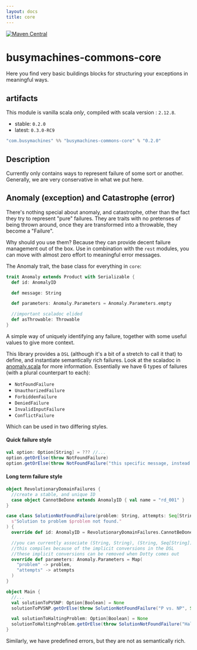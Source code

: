 ```yaml
---
layout: docs
title: core
---
```

[![Maven Central](https://img.shields.io/maven-central/v/com.busymachines/busymachines-commons-core_2.12.svg)](https://maven-badges.herokuapp.com/maven-central/com.busymachines/busymachines-commons-core_2.12)

# busymachines-commons-core

Here you find very basic buildings blocks for structuring your exceptions in meaningful ways.

## artifacts

This module is vanilla scala _*only*_, compiled with scala version : `2.12.8`.

* stable: `0.2.0`
* latest: `0.3.0-RC9`

```scala
"com.busymachines" %% "busymachines-commons-core" % "0.2.0"
```

## Description

Currently only contains ways to represent failure of some sort or another. Generally, we are very conservative in what we put here.

## Anomaly (exception) and Catastrophe (error)

There's nothing special about anomaly, and catastrophe, other than the fact they try to represent "pure" failures. They are traits with no pretenses of being thrown around, once they are transformed into a throwable, they become a "Failure".

Why should you use them?
Because they can provide decent failure management out of the box. Use in combination with the `rest` modules, you can move with almost zero effort to meaningful error messages.

The Anomaly trait, the base class for everything in `core`:
```scala
trait Anomaly extends Product with Serializable {
  def id: AnomalyID

  def message: String

  def parameters: Anomaly.Parameters = Anomaly.Parameters.empty

  //important scaladoc elided
  def asThrowable: Throwable
}
```

A simple way of uniquely identifying any failure, together with some useful values to give more context.

This library provides a `DSL` (although it's a bit of a stretch to call it that) to define, and instantiate semantically rich failures.
Look at the scaladoc in [anomaly.scala](src/main/scala/com/busymachines/core/anomaly.scala) for more information.
Essentially we have 6 types of failures (with a plural counterpart to each):

* `NotFoundFailure`
* `UnauthorizedFailure`
* `ForbiddenFailure`
* `DeniedFailure`
* `InvalidInputFailure`
* `ConflictFailure`

Which can be used in two differing styles.

#### Quick failure style

```scala
val option: Option[String] = ??? //...
option.getOrElse(throw NotFoundFailure)
option.getOrElse(throw NotFoundFailure("this specific message, instead of generic"))

```

#### Long term failure style
```scala
object RevolutionaryDomainFailures {
  //create a stable, and unique ID
  case object CannotBeDone extends AnomalyID { val name = "rd_001" }
}

case class SolutionNotFoundFailure(problem: String, attempts: Seq[String]) extends NotFoundFailure(
  s"Solution to problem $problem not found."
) {
  override def id: AnomalyID = RevolutionaryDomainFailures.CannotBeDone

  //you can currently associate (String, String), (String, Seq[String])
  //this compiles because of the implicit conversions in the DSL
  //these implicit conversions can be removed when Dotty comes out
  override def parameters: Anomaly.Parameters = Map(
    "problem" -> problem,
    "attempts" -> attempts
  )
}

object Main {
  //...
  val solutionToPVSNP: Option[Boolean] = None
  solutionToPVSNP.getOrElse(throw SolutionNotFoundFailure("P vs. NP", Seq("1", "2", "3")))

  val solutionToHaltingProblem: Option[Boolean] = None
  solutionToHaltingProblem.getOrElse(throw SolutionNotFoundFailure("Halting Problem", Seq("stop", "12")))
}
```

Similarly, we have predefined errors, but they are not as semantically rich.
